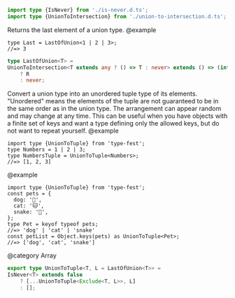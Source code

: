 ``` typescript
import type {IsNever} from './is-never.d.ts';
import type {UnionToIntersection} from './union-to-intersection.d.ts';
```

Returns the last element of a union type.
@example

    type Last = LastOfUnion<1 | 2 | 3>;
    //=> 3

``` typescript
type LastOfUnion<T> =
UnionToIntersection<T extends any ? () => T : never> extends () => (infer R)
    ? R
    : never;
```

Convert a union type into an unordered tuple type of its elements.
"Unordered" means the elements of the tuple are not guaranteed to be in the same order as in the union type. The arrangement can appear random and may change at any time.
This can be useful when you have objects with a finite set of keys and want a type defining only the allowed keys, but do not want to repeat yourself.
@example

    import type {UnionToTuple} from 'type-fest';
    type Numbers = 1 | 2 | 3;
    type NumbersTuple = UnionToTuple<Numbers>;
    //=> [1, 2, 3]

@example

    import type {UnionToTuple} from 'type-fest';
    const pets = {
      dog: '🐶',
      cat: '🐱',
      snake: '🐍',
    };
    type Pet = keyof typeof pets;
    //=> 'dog' | 'cat' | 'snake'
    const petList = Object.keys(pets) as UnionToTuple<Pet>;
    //=> ['dog', 'cat', 'snake']

@category Array

``` typescript
export type UnionToTuple<T, L = LastOfUnion<T>> =
IsNever<T> extends false
    ? [...UnionToTuple<Exclude<T, L>>, L]
    : [];
```